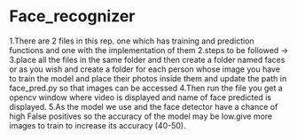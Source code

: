 # Face_recognizer
1.There are 2 files in this rep. one which has training and prediction functions and one with the implementation of them 
2.steps to be followed ->
3.place all the files in the same folder and then create a folder named faces or as you wish and create a folder for each person whose 
image you have to train the model and place their photos inside them and update the path in  face_pred.py so that images can be accessed
4.Then run the file you get a opencv window where video is displayed and name of face predicted is displayed.
5.As the model we use and the face detector have a chance of high False positives so the accuracy of the model may be low.give more images to train to increase its accuracy (40-50).
